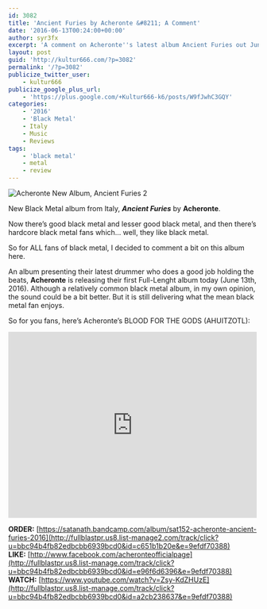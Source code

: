 ```yaml
---
id: 3082
title: 'Ancient Furies by Acheronte &#8211; A Comment'
date: '2016-06-13T00:24:00+00:00'
author: syr3fx
excerpt: 'A comment on Acheronte''s latest album Ancient Furies out June 13th, 2016.'
layout: post
guid: 'http://kultur666.com/?p=3082'
permalink: '/?p=3082'
publicize_twitter_user:
    - kultur666
publicize_google_plus_url:
    - 'https://plus.google.com/+Kultur666-k6/posts/W9fJwhC3GQY'
categories:
    - '2016'
    - 'Black Metal'
    - Italy
    - Music
    - Reviews
tags:
    - 'black metal'
    - metal
    - review
---
```


![Acheronte New Album, Ancient Furies 2](http://localhost:8080/wp-content/uploads/2016/06/acheronte-new-album-ancient-furies-2.jpg)

New Black Metal album from Italy, ***Ancient Furies*** by **Acheronte**.

Now there’s good black metal and lesser good black metal, and then there’s hardcore black metal fans which… well, they like black metal.

So for ALL fans of black metal, I decided to comment a bit on this album here.

An album presenting their latest drummer who does a good job holding the beats, **Acheronte** is releasing their first Full-Lenght album today (June 13th, 2016). Although a relatively common black metal album, in my own opinion, the sound could be a bit better. But it is still delivering what the mean black metal fan enjoys.

So for you fans, here’s Acheronte’s BLOOD FOR THE GODS (AHUITZOTL):

<iframe allow="accelerometer; autoplay; clipboard-write; encrypted-media; gyroscope; picture-in-picture; web-share" allowfullscreen="" frameborder="0" height="375" loading="lazy" src="https://www.youtube.com/embed/J4ki5sZB8zU?feature=oembed" title="ACHERONTE : BLOOD FOR THE GODS(AHUITZOTL)" width="500"></iframe>

**ORDER:** [https://satanath.bandcamp.com/album/sat152-acheronte-ancient-furies-2016](http://fullblastpr.us8.list-manage2.com/track/click?u=bbc94b4fb82edbcbb6939bcd0&id=c651b1b20e&e=9efdf70388)  
**LIKE:** [http://www.facebook.com/acheronteofficialpage](http://fullblastpr.us8.list-manage.com/track/click?u=bbc94b4fb82edbcbb6939bcd0&id=e96f6d6396&e=9efdf70388)  
**WATCH:** [https://www.youtube.com/watch?v=Zsy-KdZHUzE](http://fullblastpr.us8.list-manage.com/track/click?u=bbc94b4fb82edbcbb6939bcd0&id=a2cb238637&e=9efdf70388)